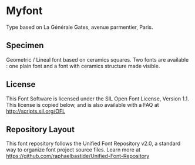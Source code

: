 # Myfont

Type based on La Générale Gates, avenue parmentier, Paris.

## Specimen
Geometric / Lineal font based on ceramics squares.
Two fonts are available : one plain font and a font with ceramics structure made visible.



## License

This Font Software is licensed under the SIL Open Font License, Version 1.1. 
This license is copied below, and is also available with a FAQ at 
http://scripts.sil.org/OFL

## Repository Layout

This font repository follows the Unified Font Repository v2.0, 
a standard way to organize font project source files. Learn more at 
https://github.com/raphaelbastide/Unified-Font-Repository

